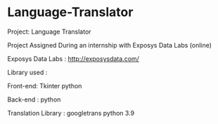 # Language-Translator
Project: Language Translator

Project Assigned During an internship with Exposys Data Labs (online)

Exposys Data Labs : http://exposysdata.com/

Library used :
  
  Front-end: Tkinter python
  
  Back-end : python
  
  Translation Library : googletrans python 3.9
